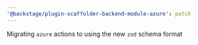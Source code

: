 ```yaml
---
'@backstage/plugin-scaffolder-backend-module-azure': patch
---
```


Migrating `azure` actions to using the new `zod` schema format
